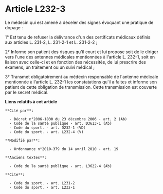 # Article L232-3

Le médecin qui est amené à déceler des signes évoquant une pratique de dopage : 

1° Est tenu de refuser la délivrance d'un des certificats médicaux définis aux articles L. 231-2, L. 231-2-1 et L. 231-2-2 ; 

2° Informe son patient des risques qu'il court et lui propose soit de le diriger vers l'une des antennes médicales
mentionnées à l'article L. 232-1, soit en liaison avec celle-ci et en fonction des nécessités, de lui prescrire des examens,
un traitement ou un suivi médical ; 

3° Transmet obligatoirement au médecin responsable de l'antenne médicale mentionnée à l'article L. 232-1 les constatations
qu'il a faites et informe son patient de cette obligation de transmission. Cette transmission est couverte par le secret
médical.

**Liens relatifs à cet article**

	**Cité par**:

	  - Décret n°2006-1830 du 23 décembre 2006 - art. 2 (Ab)
	  - Code de la santé publique - art. D3613-1 (Ab)
	  - Code du sport. - art. D232-1 (VD)
	  - Code du sport. - art. L232-4 (V)

	**Modifié par**:

	  - Ordonnance n°2010-379 du 14 avril 2010 - art. 19

	**Anciens textes**:

	  - Code de la santé publique - art. L3622-4 (Ab)

	**Cite**:

	  - Code du sport. - art. L231-2
	  - Code du sport. - art. L232-1
